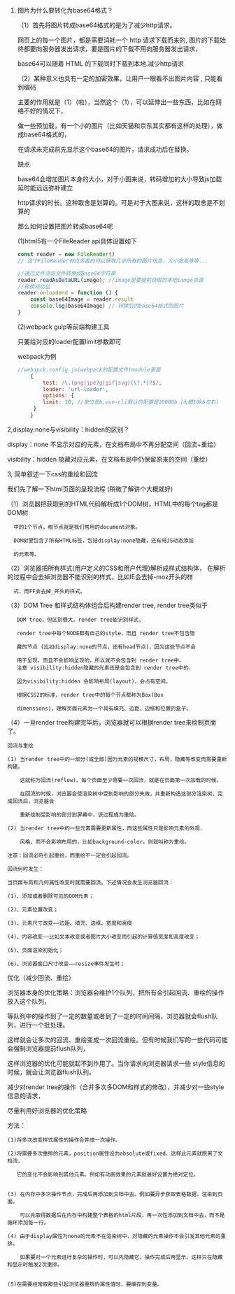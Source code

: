 1. 图片为什么要转化为base64格式？

     （1）首先将图片转成base64格式的是为了减少http请求。
   
      网页上的每一个图片，都是需要消耗一个 http 请求下载而来的, 图片的下载始终都要向服务器发出请求，要是图片的下载不用向服务器发出请求，
      
      base64可以随着 HTML 的下载同时下载到本地.减少http请求
      

     （2）某种意义也具有一定的加密效果，让用户一眼看不出图片内容 , 只能看到编码
 
      主要的作用就是（1）（啦），当然这个（1），可以延伸出一些东西，比如在网络不好的情况下，

      做一些预加载，有一个小的图片（比如天猫和京东其实都有这样的处理），做成base64格式的，

      在请求未完成前先显示这个base64的图片，请求成功后在替换。

   缺点

   base64会增加图片本身的大小，对于小图来说，转码增加的大小导致js加载延时能远远弥补建立
   
   http请求的时长。这种取舍是划算的。可是对于大图来说，这样的取舍是不划算的  

   那么如何设置把图片转成base64呢
    
    (1)html5有一个FileReader api具体设置如下

    ```js
    const reader = new FileReader() 
    // 这个FileReader有点厉害的可以获取几乎所有的图片信息，大小宽高等等...

    //通过文件流将文件转换成Base64字符串
    reader.readAsDataURL(image); //image是要提前获取的本地iamge资源
    //转换成功后
    reader.onloadend = function () {
        const base64Image = reader.result
        console.log(base64Image) // 转换后的base64格式的图片
    }
    ```  
    (2)webpack gulp等前端构建工具

    只要给对应的loader配置limit参数即可

    webpack为例

    ```js
    //webapck.config.js(webpack的配置文件)module里面
        {
            test: /\.(png|jpe?g|gif|svg)(\?.*)?$/,
            loader: 'url-loader',
            options: {
            limit: 10, //单位是b,vue-cli默认的配置是10000b（大概10kb左右）
         }
        }
    ``` 

 2,display:none与visibility：hidden的区别？ 

 display：none 不显示对应的元素，在文档布局中不再分配空间（回流+重绘）

 visibility：hidden 隐藏对应元素，在文档布局中仍保留原来的空间（重绘）

 3, 简单叙述一下css的重绘和回流

   我们先了解一下html页面的呈现流程 (稍微了解讲个大概就好)

  （1）浏览器把获取到的HTML代码解析成1个DOM树，HTML中的每个tag都是DOM树
   
      中的1个节点，根节点就是我们常用的document对象。
      
      DOM树里包含了所有HTML标签，包括display:none隐藏，还有用JS动态添加
      
      的元素等。

  （2）浏览器把所有样式(用户定义的CSS和用户代理)解析成样式结构体，
      在解析的过程中会去掉浏览器不能识别的样式，比如IE会去掉-moz开头的样
      
      式，而FF会去掉_开头的样式。

   （3）DOM Tree 和样式结构体组合后构建render tree, render tree类似于
   
       DOM tree，但区别很大，render tree能识别样式，
       
       render tree中每个NODE都有自己的style，而且 render tree不包含隐
       
       藏的节点 (比如display:none的节点，还有head节点)，因为这些节点不会
       
       用于呈现，而且不会影响呈现的，所以就不会包含到 render tree中。
       注意 visibility:hidden隐藏的元素还是会包含到 render tree中的，
       
       因为visibility:hidden 会影响布局(layout)，会占有空间。
       
       根据CSS2的标准，render tree中的每个节点都称为Box(Box 
       
       dimensions)，理解页面元素为一个具有填充、边距、边框和位置的盒子。

   （4）一旦render tree构建完毕后，浏览器就可以根据render tree来绘制页面了。 

    回流与重绘

    (1) 当render tree中的一部分(或全部)因为元素的规模尺寸，布局，隐藏等改变而需要重新构建。

        这就称为回流(reflow)。每个页面至少需要一次回流，就是在页面第一次加载的时候。
        
        在回流的时候，浏览器会使渲染树中受到影响的部分失效，并重新构造这部分渲染树，完成回流后，浏览器会
        
        重新绘制受影响的部分到屏幕中，该过程成为重绘。

    (2) 当render tree中的一些元素需要更新属性，而这些属性只是影响元素的外观，

        风格，而不会影响布局的，比如background-color。则就叫称为重绘。

    注意：回流必将引起重绘，而重绘不一定会引起回流。

    回流何时发生：

    当页面布局和几何属性改变时就需要回流。下述情况会发生浏览器回流：

    (1)、添加或者删除可见的DOM元素；

    (2)、元素位置改变；

    (3)、元素尺寸改变——边距、填充、边框、宽度和高度

    (4)、内容改变——比如文本改变或者图片大小改变而引起的计算值宽度和高度改变；

    (5)、页面渲染初始化；

    (6)、浏览器窗口尺寸改变——resize事件发生时；

  优化（减少回流、重绘）

  浏览器本身的优化策略：浏览器会维护1个队列，把所有会引起回流、重绘的操作放入这个队列，
  
  等队列中的操作到了一定的数量或者到了一定的时间间隔，浏览器就会flush队列，进行一个批处理。
  
  这样就会让多次的回流、重绘变成一次回流重绘。但有时候我们写的一些代码可能会强制浏览器提前flush队列，
  
  这样浏览器的优化可能就起不到作用了。当你请求向浏览器请求一些 style信息的时候，就会让浏览器flush队列。

  减少对render tree的操作（合并多次多DOM和样式的修改），并减少对一些style信息的请求，
  
  尽量利用好浏览器的优化策略   

  方法：

    (1)将多次改变样式属性的操作合并成一次操作。

    (2)将需要多次重排的元素，position属性设为absolute或fixed，这样此元素就脱离了文档流，

       它的变化不会影响到其他元素。例如有动画效果的元素就最好设置为绝对定位。


    (3) 在内存中多次操作节点，完成后再添加到文档中去。例如要异步获取表格数据，渲染到页面。

        可以先取得数据后在内存中构建整个表格的html片段，再一次性添加到文档中去，而不是循环添加每一行。

    (4) 由于display属性为none的元素不在渲染树中，对隐藏的元素操作不会引发其他元素的重排。

        如果要对一个元素进行复杂的操作时，可以先隐藏它，操作完成后再显示。这样只在隐藏和显示时触发2次重排。 


    (5)在需要经常取那些引起浏览器重排的属性值时，要缓存到变量。 


